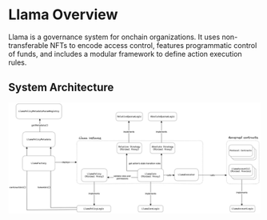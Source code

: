 # Llama Overview

Llama is a governance system for onchain organizations. It uses non-transferable NFTs to encode access control, features programmatic control of funds, and includes a modular framework to define action execution rules.

## System Architecture

![Llama Overview](https://github.com/code-423n4/2023-06-llama/blob/main/diagrams/llama-overview.png)